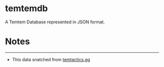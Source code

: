 # temtemdb 

A Temtem Database represented in JSON format. 

# Notes
----
* This data snatched from [temtactics.gg](https://temtactics.gg/)
